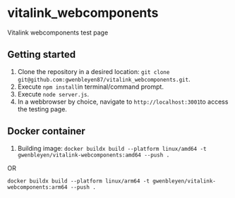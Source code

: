 # vitalink_webcomponents
Vitalink webcomponents test page

## Getting started
1. Clone the repository in a desired location:
  ```git clone git@github.com:gwenbleyen87/vitalink_webcomponents.git```.
2. Execute ```npm install```in terminal/command prompt.
3. Execute ```node server.js```.
4. In a webbrowser by choice, navigate to ```http://localhost:3001```to access the testing page.

## Docker container
1. Building image: 
```docker buildx build --platform linux/amd64 -t gwenbleyen/vitalink-webcomponents:amd64 --push .```

OR

```docker buildx build --platform linux/arm64 -t gwenbleyen/vitalink-webcomponents:arm64 --push .```